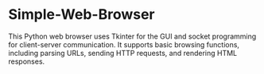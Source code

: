 # Simple-Web-Browser
This Python web browser uses Tkinter for the GUI and socket programming for client-server communication. It supports basic browsing functions, including parsing URLs, sending HTTP requests, and rendering HTML responses.
